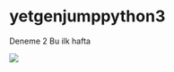 # yetgenjumppython3
Deneme 2
Bu ilk hafta

<img src="https://yetkingencler.com/wp-content/uploads/2021/07/YetGenLogo.png">